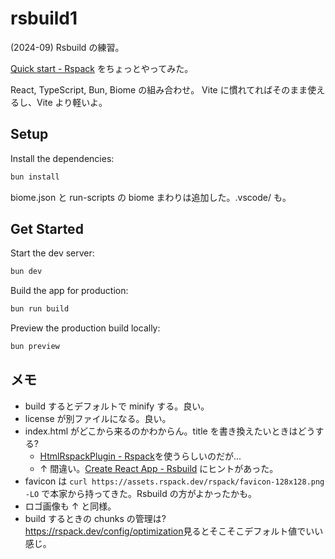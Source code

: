# rsbuild1

(2024-09) Rsbuild の練習。

[Quick start - Rspack](https://rspack.dev/guide/start/quick-start#create-a-new-project)
をちょっとやってみた。

React, TypeScript, Bun, Biome の組み合わせ。
Vite に慣れてればそのまま使えるし、Vite より軽いよ。

## Setup

Install the dependencies:

```bash
bun install
```

biome.json と run-scripts の biome まわりは追加した。.vscode/ も。

## Get Started

Start the dev server:

```bash
bun dev
```

Build the app for production:

```bash
bun run build
```

Preview the production build locally:

```bash
bun preview
```

## メモ

- build するとデフォルトで minify する。良い。
- license が別ファイルになる。良い。
- index.html がどこから来るのかわからん。title を書き換えたいときはどうする?
  - [HtmlRspackPlugin - Rspack](https://rspack.dev/plugins/rspack/html-rspack-plugin)を使うらしいのだが...
  - ↑ 間違い。[Create React App - Rsbuild](https://rsbuild.dev/guide/migration/cra) にヒントがあった。
- favicon は `curl https://assets.rspack.dev/rspack/favicon-128x128.png -LO` で本家から持ってきた。Rsbuild の方がよかったかも。
- ロゴ画像も ↑ と同様。
- build するときの chunks の管理は? <https://rspack.dev/config/optimization>見るとそこそこデフォルト値でいい感じ。
